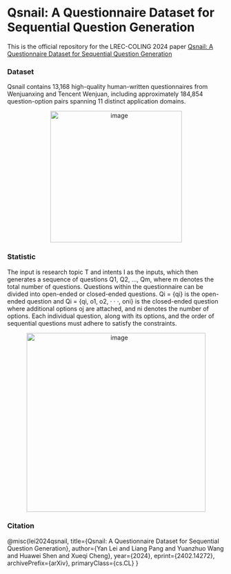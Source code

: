 # Qsnail: A Questionnaire Dataset for Sequential Question Generation
This is the official repository for the LREC-COLING 2024 paper [Qsnail: A Questionnaire Dataset for Sequential Question Generation](https://arxiv.org/pdf/2402.14272.pdf)

### Dataset
Qsnail contains 13,168 high-quality human-written questionnaires from Wenjuanxing and Tencent Wenjuan, including approximately 184,854 question-option pairs spanning
11 distinct application domains.
<div align=center>
<img width="305" alt="image" src="https://github.com/LeiyanGithub/qsnail/assets/45895439/e63f8501-f146-4c37-82e9-3c97346ea630">
</div>

### Statistic
The input is research topic T and intents I as the inputs, which then generates a sequence of questions Q1, Q2, ..., Qm, where m denotes the total number of questions. Questions within the questionnaire can be divided into open-ended or closed-ended questions. Qi = {qi} is the open-ended question and Qi = {qi, o1, o2, · · ·, oni} is the closed-ended question where additional options oj are attached, and ni denotes the number of options. Each individual question, along with its options, and the order of sequential questions must adhere to satisfy the constraints.

<div align=center>
<img width="415" alt="image" src="https://github.com/LeiyanGithub/qsnail/assets/45895439/c705c957-3c57-4bbf-bd7a-7803a4f13605">
</div>

### Citation
@misc{lei2024qsnail,
      title={Qsnail: A Questionnaire Dataset for Sequential Question Generation}, 
      author={Yan Lei and Liang Pang and Yuanzhuo Wang and Huawei Shen and Xueqi Cheng},
      year={2024},
      eprint={2402.14272},
      archivePrefix={arXiv},
      primaryClass={cs.CL}
}

